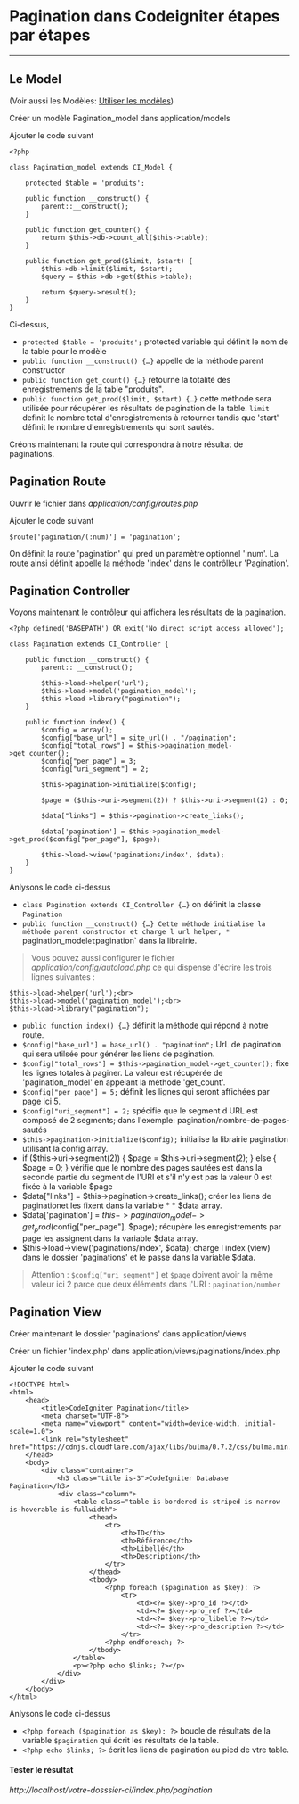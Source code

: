 # Pagination dans Codeigniter étapes par étapes

<hr>
 
## Le Model 

(Voir aussi les Modèles: <a href="https://foad.amorce.org/ressources/Pool/WEB_MVC/modeles.html">Utiliser les modèles</a>)

Créer un modèle Pagination_model dans application/models

Ajouter le code suivant


	<?php
	
	class Pagination_model extends CI_Model {
	
	    protected $table = 'produits';
	
	    public function __construct() {
	        parent::__construct();
	    }
	
	    public function get_counter() {
	        return $this->db->count_all($this->table);
	    }
	
	    public function get_prod($limit, $start) {
	        $this->db->limit($limit, $start);
	        $query = $this->db->get($this->table);
	
	        return $query->result();
	    }
	}

Ci-dessus,

* `protected $table = 'produits';` protected variable qui définit le nom de la table pour le modèle
* `public function __construct() {…}` appelle de la méthode parent constructor
* `public function get_count() {…}` retourne la totalité des enregistrements de la table "produits".
* `public function get_prod($limit, $start) {…}` cette méthode sera utilisée pour récupérer les résultats de pagination de la table. `limit` definit le nombre total d'enregistrements à retourner tandis que 'start' définit le nombre d'enregistrements qui sont sautés.

Créons maintenant la route qui correspondra à notre résultat de paginations.

## Pagination Route

Ouvrir le fichier dans _application/config/routes.php_ 

Ajouter le code suivant
 
	$route['pagination/(:num)'] = 'pagination';

On définit la route 'pagination' qui pred un paramètre optionnel ':num'. La route ainsi définit appelle la méthode 'index' dans le contrôlleur 'Pagination'.

## Pagination Controller

Voyons maintenant le contrôleur qui affichera les résultats de la pagination.

	<?php defined('BASEPATH') OR exit('No direct script access allowed');
	
	class Pagination extends CI_Controller {
	
	    public function __construct() {
	        parent:: __construct();
	
	        $this->load->helper('url');
	        $this->load->model('pagination_model');
	        $this->load->library("pagination");
	    }
	
	    public function index() {
	        $config = array();
	        $config["base_url"] = site_url() . "/pagination";
	        $config["total_rows"] = $this->pagination_model->get_counter();
	        $config["per_page"] = 3;
	        $config["uri_segment"] = 2;
	
	        $this->pagination->initialize($config);
	
	        $page = ($this->uri->segment(2)) ? $this->uri->segment(2) : 0;
	
	        $data["links"] = $this->pagination->create_links();
	
	        $data['pagination'] = $this->pagination_model->get_prod($config["per_page"], $page);
	
	        $this->load->view('paginations/index', $data);
	    }
	}

Anlysons le code ci-dessus

* `class Pagination extends CI_Controller {…}` on définit la classe `Pagination`
* `public function __construct() {…} Cette méthode initialise la méthode parent constructor et charge l url helper, * `pagination_model` et `pagination` dans la librairie.

> Vous pouvez aussi configurer le fichier _application/config/autoload.php_ ce qui dispense d'écrire les trois lignes suivantes :

	$this->load->helper('url');<br>
    $this->load->model('pagination_model');<br>
    $this->load->library("pagination");

* `public function index() {…}` définit la méthode qui répond à notre route.
* `$config["base_url"] = base_url() . "pagination";` UrL de pagination qui sera utilsée pour générer les liens de pagination.
* `$config["total_rows"] = $this->pagination_model->get_counter();` fixe les lignes totales à paginer. La valeur est récupérée de 'pagination_model' en appelant la méthode 'get_count'.
* `$config["per_page"] = 5;` définit les lignes qui seront affichées par page ici 5.
* `$config["uri_segment"] = 2;` spécifie que le segment d URL est composé de 2 segments; dans l'exemple: pagination/nombre-de-pages-sautés
* `$this->pagination->initialize($config);` initialise la librairie pagination utilisant la config array.
* if ($this->uri->segment(2)) 
        {
            $page =  $this->uri->segment(2);
        }
        else {
            $page = 0;
        } vérifie que le nombre des pages sautées est dans la seconde partie du segment de l'URI et s'il n'y est pas la valeur 0 est fixée à la variable $page
* $data["links"] = $this->pagination->create_links(); créer les liens de paginationet les fixent dans la variable * * $data array.
* $data['pagination'] = $this->pagination_model->get_prod($config["per_page"], $page); récupère les enregistrements par page les assignent dans la variable $data array.
* $this->load->view('paginations/index', $data); charge l index (view) dans le dossier 'paginations' et le passe dans la variable $data.

> Attention : `$config["uri_segment"]` et `$page` doivent avoir la même valeur ici 2 parce que deux éléments dans l'URI : `pagination/number`

## Pagination View

Créer maintenant le dossier 'paginations' dans application/views

Créer un fichier 'index.php' dans application/views/paginations/index.php

Ajouter le code suivant

	<!DOCTYPE html>
	<html>
	    <head>
	        <title>CodeIgniter Pagination</title>
	        <meta charset="UTF-8">
	        <meta name="viewport" content="width=device-width, initial-scale=1.0">
	        <link rel="stylesheet" href="https://cdnjs.cloudflare.com/ajax/libs/bulma/0.7.2/css/bulma.min.css">
	    </head>
	    <body>
	        <div class="container">
	            <h3 class="title is-3">CodeIgniter Database Pagination</h3>
	            <div class="column">
	                <table class="table is-bordered is-striped is-narrow is-hoverable is-fullwidth">
	                    <thead>
	                        <tr>
	                            <th>ID</th>
	                            <th>Référence</th>
	                            <th>Libellé</th>
	                            <th>Description</th>
	                        </tr>
	                    </thead>
	                    <tbody>
	                        <?php foreach ($pagination as $key): ?>
	                            <tr>
	                                <td><?= $key->pro_id ?></td>
	                                <td><?= $key->pro_ref ?></td>
	                                <td><?= $key->pro_libelle ?></td>
	                                <td><?= $key->pro_description ?></td>
	                            </tr>
	                        <?php endforeach; ?>
	                    </tbody>
	                </table>
	                <p><?php echo $links; ?></p>
	            </div>
	        </div>
	    </body>
	</html>

Anlysons le code ci-dessus

* `<?php foreach ($pagination as $key): ?>` boucle de résultats de la variable `$pagination` qui écrit les résultats de la table.
* `<?php echo $links; ?>` écrit les liens de pagination au pied de vtre table.

####  Tester le résultat

_http://localhost/votre-dosssier-ci/index.php/pagination_

